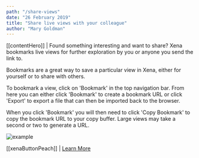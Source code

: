 ```yaml
---
path: "/share-views"
date: "26 February 2019"
title: "Share live views with your colleague"
author: "Mary Goldman"
---
```


[[contentHero]]
| Found something interesting and want to share? Xena bookmarks live views for further exploration by you or anyone you send the link to.

Bookmarks are a great way to save a particular view in Xena, either for yourself or to share with others.

To bookmark a view, click on 'Bookmark' in the top navigation bar. From here you can either click 'Bookmark' to create a bookmark URL or click 'Export' to export a file that can then be imported back to the browser.

When you click 'Bookmark' you will then need to click 'Copy Bookmark' to copy the bookmark URL to your copy buffer. Large views may take a second or two to generate a URL.

![example](/images/bookmark.png)

[[xenaButtonPeach]]
| [Learn More](https://ucsc-xena.gitbook.io/project/overview-of-features/bookmarks)
